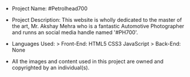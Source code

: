 * Project Name: #Petrolhead700

* Project Description: This website is wholly dedicated to the master of the art, Mr. Akshay Mehra who is a fantastic Automotive Photographer and runns an social media handle named '#PH700'.

* Languages Used:
      > Front-End: 
          HTML5
          CSS3
          JavaScript
      > Back-End:
          None
 
* All the images and content used in this project are owned and copyrighted by an individual(s). 
